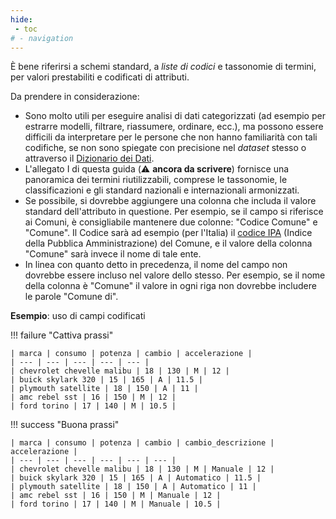 ```yaml
---
hide:
 - toc
# - navigation
---
```


È bene riferirsi a schemi standard, a *liste di codici* e tassonomie di termini, per valori prestabiliti  e codificati di attributi.

Da prendere in considerazione:

  - Sono molto utili per eseguire analisi di dati categorizzati (ad esempio per estrarre modelli, filtrare, riassumere, ordinare, ecc.), ma possono essere difficili da interpretare per le persone che non hanno familiarità con tali codifiche, se non sono spiegate con precisione nel *dataset* stesso o attraverso il [Dizionario dei Dati](../dizionario_dati.md).
  - L'allegato I di questa guida (⚠️ **ancora da scrivere**) fornisce una panoramica dei termini riutilizzabili, comprese le tassonomie, le classificazioni e gli standard nazionali e internazionali armonizzati.
  - Se possibile, si dovrebbe aggiungere una colonna che includa il valore standard dell'attributo in questione. Per esempio, se il campo si riferisce ai Comuni, è consigliabile mantenere due colonne: "Codice Comune" e "Comune". Il Codice sarà ad esempio (per l'Italia) il [codice IPA](https://www.indicepa.gov.it/) (Indice della Pubblica Amministrazione) del Comune, e il valore della colonna "Comune" sarà invece il nome di tale ente.
  - In linea con quanto detto in precedenza, il nome del campo non dovrebbe essere incluso nel valore dello stesso. Per esempio, se il nome della colonna è "Comune" il valore in ogni riga non dovrebbe includere le parole "Comune di".

**Esempio**: uso di campi codificati

!!! failure "Cattiva prassi"


    | marca | consumo | potenza | cambio | accelerazione |
    | --- | --- | --- | --- | --- |
    | chevrolet chevelle malibu | 18 | 130 | M | 12 |
    | buick skylark 320 | 15 | 165 | A | 11.5 |
    | plymouth satellite | 18 | 150 | A | 11 |
    | amc rebel sst | 16 | 150 | M | 12 |
    | ford torino | 17 | 140 | M | 10.5 |

!!! success "Buona prassi"

    | marca | consumo | potenza | cambio | cambio_descrizione | accelerazione |
    | --- | --- | --- | --- | --- | --- |
    | chevrolet chevelle malibu | 18 | 130 | M | Manuale | 12 |
    | buick skylark 320 | 15 | 165 | A | Automatico | 11.5 |
    | plymouth satellite | 18 | 150 | A | Automatico | 11 |
    | amc rebel sst | 16 | 150 | M | Manuale | 12 |
    | ford torino | 17 | 140 | M | Manuale | 10.5 |
